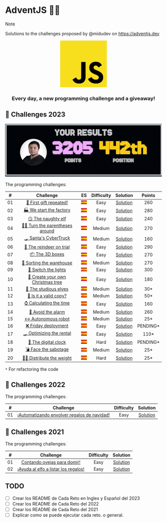 # AdventJS 🎄🎅

> [!NOTE]
> Solutions to the challenges proposed by @midudev on <https://adventjs.dev>


<div align="center">
    <img alt="javascript_logo" src="./assets/javascript_logo.svg" width="150px" height="150px">
    <h3>Every day, a new programming challenge and a giveaway!</h3>
</div>

<!-- TODO: Botones de los años 2021, 2022 y 2023 -->

## 🎯 Challenges 2023

<div align="center">
    <img alt="position" src="./assets/points.jpg">
</div>

The programming challenges:

|  #  |                                       Challenge                        |  ES  | Difficulty |               Solution                  |   Points   |
| :-: | :--------------------------------------------------------------------: | :--: | :--------: | :-------------------------------------: | :--------: |
| 01  | [🎁 First gift repeated!](./2023/challenge-01) | [![Español](./assets/flag_es.png)](./2023/challenge-01/README.es.md) | Easy  | [Solution](./2023/challenge-01/challenge01.js) | 260 |
| 02  | [🏭 We start the factory](./2023/challenge-02) | [![Español](./assets/flag_es.png)](./2023/challenge-02/README.es.md) | Easy | [Solution](./2023/challenge-02/challenge02.js) | 280 |
| 03  | [😏 The naughty elf](./2023/challenge-03) | [![Español](./assets/flag_es.png)](./2023/challenge-03/README.es.md) | Easy | [Solution](./2023/challenge-03/challenge03.js) | 240 |
| 04  | [😵‍💫 Turn the parentheses around](./2023/challenge-04) | [![Español](./assets/flag_es.png)](./2023/challenge-04/README.es.md) | Medium | [Solution](./2023/challenge-04/challenge04.js) | 270 |
| 05  | [🛷 Santa's CyberTruck](./2023/challenge-05) | [![Español](./assets/flag_es.png)](./2023/challenge-05/README.es.md) | Medium | [Solution](./2023/challenge-05/challenge05.js) | 160 |
| 06  | [🦌 The reindeer on trial](./2023/challenge-06) | [![Español](./assets/flag_es.png)](./2023/challenge-06/README.es.md) | Easy | [Solution](./2023/challenge-06/challenge06.js) | 290 |
| 07  | [📦 The 3D boxes](./2023/challenge-07) | [![Español](./assets/flag_es.png)](./2023/challenge-07/README.es.md) | Easy | [Solution](./2023/challenge-07/challenge07.js) | 270 |
| 08  | [🏬 Sorting the warehouse](./2023/challenge-08) | [![Español](./assets/flag_es.png)](./2023/challenge-08/README.es.md) | Medium | [Solution](./2023/challenge-08/challenge08.js) | 270 |
| 09  | [🚦 Switch the lights](./2023/challenge-09) | [![Español](./assets/flag_es.png)](./2023/challenge-09/README.es.md) | Easy | [Solution](./2023/challenge-09/challenge09.js) | 300 |
| 10  | [🎄 Create your own Christmas tree](./2023/challenge-10) | [![Español](./assets/flag_es.png)](./2023/challenge-10/README.es.md) | Easy | [Solution](./2023/challenge-10/challenge10.js) | 180 |
| 11  | [📖 The studious elves](./2023/challenge-11) | [![Español](./assets/flag_es.png)](./2023/challenge-11/README.es.md) | Medium | [Solution](./2023/challenge-11/challenge11.js) | 30* |
| 12  | [📸 Is it a valid copy?](./2023/challenge-12) | [![Español](./assets/flag_es.png)](./2023/challenge-12/README.es.md) | Medium | [Solution](./2023/challenge-12/challenge12.js) | 50* |
| 13  | [⌚️ Calculating the time](./2023/challenge-13) | [![Español](./assets/flag_es.png)](./2023/challenge-13/README.es.md) | Easy | [Solution](./2023/challenge-13/challenge13.js) | 160 |
| 14  | [🚨 Avoid the alarm](./2023/challenge-14) | [![Español](./assets/flag_es.png)](./2023/challenge-14/README.es.md) | Medium | [Solution](./2023/challenge-14/challenge14.js) | 260 |
| 15  | [↔️ Autonomous robot](./2023/challenge-15) | [![Español](./assets/flag_es.png)](./2023/challenge-15/README.es.md) | Medium | [Solution](./2023/challenge-15/challenge15.js) | 25* |
| 16  | [❌ Friday deployment](./2023/challenge-16) | [![Español](./assets/flag_es.png)](./2023/challenge-16/README.es.md) | Easy | [Solution](./2023/challenge-16/challenge16.js) | PENDING* |
| 17  | [🛷 Optimizing the rental](./2023/challenge-17) | [![Español](./assets/flag_es.png)](./2023/challenge-17/README.es.md) | Easy | [Solution](./2023/challenge-17/challenge17.js) | 110* |
| 18  | [🔢 The digital clock](./2023/challenge-18) | [![Español](./assets/flag_es.png)](./2023/challenge-18/README.es.md) | Hard | [Solution](./2023/challenge-18/challenge18.js) | PENDING* |
| 19  | [💣 Face the sabotage](./2023/challenge-19) | [![Español](./assets/flag_es.png)](./2023/challenge-19/README.es.md) | Medium | [Solution](./2023/challenge-19/challenge19.js) | 25* |
| 20  | [🏋️‍♂️ Distribute the weight](./2023/challenge-20) | [![Español](./assets/flag_es.png)](./2023/challenge-20/README.es.md) | Hard | [Solution](./2023/challenge-20/challenge20.js) | 25* |

`*` For refactoring the code

## 🎯 Challenges 2022

The programming challenges:

|  #  |                               Challenge                            | Difficulty |                  Solution                  |
| :-: | :----------------------------------------------------------------: | :--------: | :----------------------------------------: |
| 01  | [¡Automatizando envolver regalos de navidad!](./2022/challenge-01) | Easy       | [Solution](./2022/challenge-01/challenge01.js) |

## 🎯 Challenges 2021

The programming challenges:

|  #  |                                       Challenge                        | Difficulty |               Solution                     |
| :-: | :--------------------------------------------------------------------: | :--------: | :----------------------------------------: |
| 01  | [Contando ovejas para domir!](./2021/challenge-01)                     | Easy       | [Solution](./2021/challenge-01/challenge01.js) |
| 02  | [¡Ayuda al elfo a listar los regalos!](./2021/challenge-02)                     | Easy       | [Solution](./2021/challenge-02/challenge02.js) |

## TODO

- [ ] Crear los README de Cada Reto en Ingles y Español del 2023
- [ ] Crear los README de Cada Reto del 2022
- [ ] Crear los README de Cada Reto del 2021
- [ ] Explicar como se puede ejecutar cada reto. o general.
